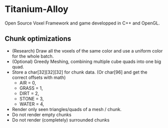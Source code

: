 # Titanium-Alloy

Open Source Voxel Framework and game developped in C++ and OpenGL.

## Chunk optimizations
- (Research) Draw all the voxels of the same color and use a uniform color for the whole batch.
- (Optional) Greedy Meshing, combining multiple cube quads into one big quad.
- Store a char[32][32][32] for chunk data. (Or char[96] and get the correct offsets with math)
    - AIR = 0,
    - GRASS = 1,
    - DIRT = 2,
    - STONE = 3,
    - WATER = 4,
- Render only seen triangles/quads of a mesh / chunk.
- Do not render empty chunks
- Do not render (completely) surrounded chunks
